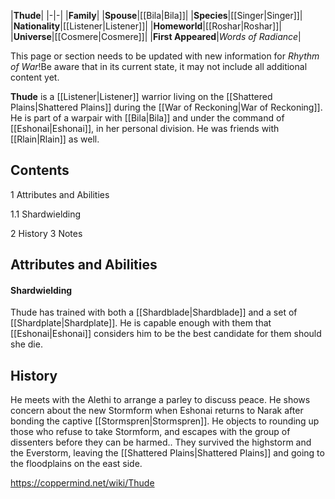 |**Thude**|
|-|-|
|**Family**|
|**Spouse**|[[Bila\|Bila]]|
|**Species**|[[Singer\|Singer]]|
|**Nationality**|[[Listener\|Listener]]|
|**Homeworld**|[[Roshar\|Roshar]]|
|**Universe**|[[Cosmere\|Cosmere]]|
|**First Appeared**|*Words of Radiance*|

This page or section needs to be updated with new information for *Rhythm of War*!Be aware that in its current state, it may not include all additional content yet.

**Thude** is a [[Listener\|Listener]] warrior living on the [[Shattered Plains\|Shattered Plains]] during the [[War of Reckoning\|War of Reckoning]]. He is part of a warpair with [[Bila\|Bila]] and under the command of [[Eshonai\|Eshonai]], in her personal division. He was friends with [[Rlain\|Rlain]] as well.

## Contents

1 Attributes and Abilities

1.1 Shardwielding


2 History
3 Notes


## Attributes and Abilities
#### Shardwielding
Thude has trained with both a [[Shardblade\|Shardblade]] and a set of [[Shardplate\|Shardplate]]. He is capable enough with them that [[Eshonai\|Eshonai]] considers him to be the best candidate for them should she die.

## History
He meets with the Alethi to arrange a parley to discuss peace. He shows concern about the new Stormform when Eshonai returns to Narak after bonding the captive [[Stormspren\|Stormspren]]. He objects to rounding up those who refuse to take Stormform, and escapes with the group of dissenters before they can be harmed.. They survived the highstorm and the Everstorm, leaving the [[Shattered Plains\|Shattered Plains]] and going to the floodplains on the east side.



https://coppermind.net/wiki/Thude